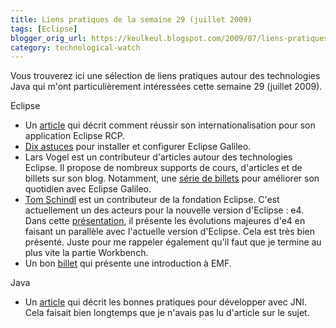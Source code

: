 ```yaml
---
title: Liens pratiques de la semaine 29 (juillet 2009)
tags: [Eclipse]
blogger_orig_url: https://keulkeul.blogspot.com/2009/07/liens-pratiques-de-la-semaine_14.html
category: technological-watch
---
```


Vous trouverez ici une sélection de liens pratiques autour des technologies Java qui m'ont particulièrement intéressées cette semaine 29 (juillet 2009).  

Eclipse  

* Un [article](http://www.ibm.com/developerworks/opensource/library/os-eclipse-globalrcp/index.html) qui décrit comment réussir son internationalisation pour son application Eclipse RCP.
* [Dix astuces](http://eclipse.dzone.com/articles/ten-tips-installing-plugins) pour installer et configurer Eclipse Galileo.
* Lars Vogel est un contributeur d'articles autour des technologies Eclipse. Il propose de nombreux supports de cours, d'articles et de billets sur son blog. Notamment, une [série de billets](http://www.vogella.de/blog/?p=385) pour améliorer son quotidien avec Eclipse Galileo.
* [Tom Schindl](http://tomsondev.bestsolution.at/) est un contributeur de la fondation Eclipse. C'est actuellement un des acteurs pour la nouvelle version d'Eclipse : e4. Dans cette [présentation](http://tomsondev.bestsolution.at/2009/07/10/e4eclipse-application-developer-day/), il présente les évolutions majeures d'e4 en faisant un parallèle avec l'actuelle version d'Eclipse. Cela est très bien présenté. Juste pour me rappeler également qu'il faut que je termine au plus vite la partie Workbench.
* Un bon [billet](http://www.rcp-vision.com/index.php?option=com_content&view=article&id=86%3Aeclipse-rcp-part-1-designing-the-model&catid=40%3Atutorialeclipse&Itemid=28&lang=it) qui présente une introduction à EMF.  

Java  

* Un [article](http://www.ibm.com/developerworks/java/library/j-jni/index.html) qui décrit les bonnes pratiques pour développer avec JNI. Cela faisait bien longtemps que je n'avais pas lu d'article sur le sujet.